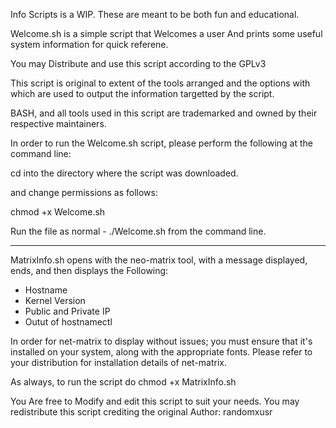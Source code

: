 Info Scripts is a WIP.
These are meant to be both fun and educational.

Welcome.sh is a simple script that Welcomes a user
And prints some useful system information for quick referene.

You may Distribute and use this script according to the GPLv3

This script is original to extent of the tools arranged and the options
with which are used to output the information targetted by the script.

BASH, and all tools used in this script are trademarked and owned by their
respective maintainers.

In order to run the Welcome.sh script, please perform the following at the command line:

cd into the directory where the script was downloaded.

and change permissions as follows:

chmod +x Welcome.sh

Run the file as normal -
./Welcome.sh from the command line.

******************************************************************************************
MatrixInfo.sh opens with the neo-matrix tool, with a message displayed, ends,
and then displays the Following:

- Hostname
- Kernel Version
- Public and Private IP
- Outut of hostnamectl

In order for net-matrix to display without issues; you must ensure that it's installed on your system, along with
the appropriate fonts. Please refer to your distribution for installation details of net-matrix.

As always, to run the script do chmod +x MatrixInfo.sh

You Are free to Modify and edit this script to suit your needs. You may redistribute 
this script crediting the original Author: randomxusr
